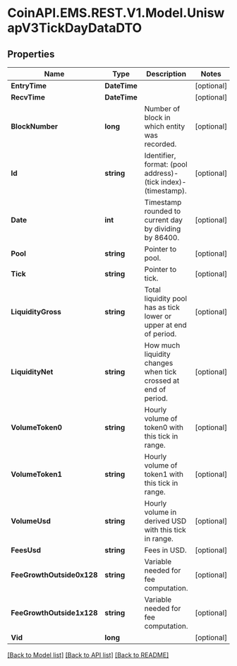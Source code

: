 
# CoinAPI.EMS.REST.V1.Model.UniswapV3TickDayDataDTO

## Properties

Name | Type | Description | Notes
------------ | ------------- | ------------- | -------------
**EntryTime** | **DateTime** |  | [optional] 
**RecvTime** | **DateTime** |  | [optional] 
**BlockNumber** | **long** | Number of block in which entity was recorded. | [optional] 
**Id** | **string** | Identifier, format: (pool address)-(tick index)-(timestamp). | [optional] 
**Date** | **int** | Timestamp rounded to current day by dividing by 86400. | [optional] 
**Pool** | **string** | Pointer to pool. | [optional] 
**Tick** | **string** | Pointer to tick. | [optional] 
**LiquidityGross** | **string** | Total liquidity pool has as tick lower or upper at end of period. | [optional] 
**LiquidityNet** | **string** | How much liquidity changes when tick crossed at end of period. | [optional] 
**VolumeToken0** | **string** | Hourly volume of token0 with this tick in range. | [optional] 
**VolumeToken1** | **string** | Hourly volume of token1 with this tick in range. | [optional] 
**VolumeUsd** | **string** | Hourly volume in derived USD with this tick in range. | [optional] 
**FeesUsd** | **string** | Fees in USD. | [optional] 
**FeeGrowthOutside0x128** | **string** | Variable needed for fee computation. | [optional] 
**FeeGrowthOutside1x128** | **string** | Variable needed for fee computation. | [optional] 
**Vid** | **long** |  | [optional] 

[[Back to Model list]](../README.md#documentation-for-models)
[[Back to API list]](../README.md#documentation-for-api-endpoints)
[[Back to README]](../README.md)

